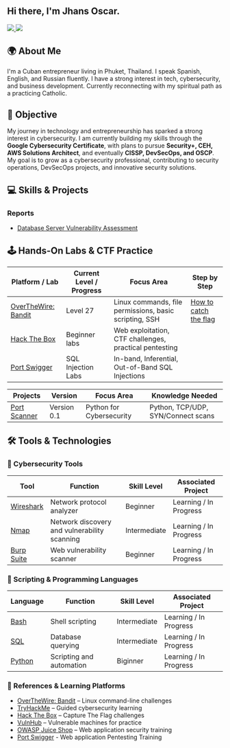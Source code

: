 ## Hi there, I'm Jhans Oscar.

<a href="https://www.linkedin.com/in/jhans-oscar-alonso-gonzalez-8175bb344">
  <img src="https://img.shields.io/badge/-LinkedIn-0072b1?style=for-the-badge&logo=linkedin&logoColor=white" />
</a>
<a href="https://www.instagram.com/jhans_oscar">
  <img src="https://img.shields.io/badge/-Instagram-E4405F?style=for-the-badge&logo=instagram&logoColor=white" />
</a>

## 🌍 About Me
I'm a Cuban entrepreneur living in Phuket, Thailand. I speak Spanish, English, and Russian fluently. I have a strong interest in tech, cybersecurity, and business development. Currently reconnecting with my spiritual path as a practicing Catholic.

## 🎯 Objective
My journey in technology and entrepreneurship has sparked a strong interest in cybersecurity. I am currently building my skills through the **Google Cybersecurity Certificate**, with plans to pursue **Security+, CEH, AWS Solutions Architect**, and eventually **CISSP, DevSecOps, and OSCP**. My goal is to grow as a cybersecurity professional, contributing to security operations, DevSecOps projects, and innovative security solutions.

## 💻 Skills & Projects

### Reports
- [Database Server Vulnerability Assessment](vulnerability-assessments/db_server_risk_report.md)

</a>

## 🕹️ Hands-On Labs & CTF Practice

| Platform / Lab | Current Level / Progress | Focus Area | Step by Step |
|----------------|------------------------|------------|-----------------|
| [OverTheWire: Bandit](https://overthewire.org/wargames/bandit/) | Level 27 | Linux commands, file permissions, basic scripting, SSH | [How to catch the flag](https://github.com/jhans-oscar/cybersecurity-labs/tree/main/Over-the-wire/Bandit) |
| [Hack The Box](https://www.hackthebox.eu/) | Beginner labs | Web exploitation, CTF challenges, practical pentesting |
| [Port Swigger](https://portswigger.net/) | SQL Injection Labs | In-band, Inferential, Out-of-Band SQL Injections |

| Projects | Version | Focus Area | Knowledge Needed |
|----------------|------------------------|------------|-----------------|
| [Port Scanner](my_port_scanner) | Version 0.1 | Python for Cybersecurity | Python, TCP/UDP, SYN/Connect scans |

## 🛠️ Tools & Technologies

### 🔐 Cybersecurity Tools

| Tool | Function | Skill Level | Associated Project |
|------|----------|-------------|------------------|
| [Wireshark](https://www.wireshark.org/) | Network protocol analyzer | Beginner | Learning / In Progress |
| [Nmap](https://nmap.org/) | Network discovery and vulnerability scanning | Intermediate | Learning / In Progress |
| [Burp Suite](https://portswigger.net/burp) | Web vulnerability scanner | Beginner | Learning / In Progress |

### 🧠 Scripting & Programming Languages

| Language | Function | Skill Level | Associated Project |
|----------|----------|-------------|------------------|
| [Bash](https://www.gnu.org/software/bash/) | Shell scripting | Intermediate | Learning / In Progress |
| [SQL](https://www.mysql.com/) | Database querying | Intermediate | Learning / In Progress |
| [Python](https://www.python.org/) | Scripting and automation | Biginner | Learning / In Progress |

### 🔗 References & Learning Platforms

- [OverTheWire: Bandit](https://overthewire.org/wargames/bandit/) – Linux command-line challenges
- [TryHackMe](https://tryhackme.com/) – Guided cybersecurity learning
- [Hack The Box](https://www.hackthebox.eu/) – Capture The Flag challenges
- [VulnHub](https://www.vulnhub.com/) – Vulnerable machines for practice
- [OWASP Juice Shop](https://owasp.org/www-project-juice-shop/) – Web application security training
- [Port Swigger](https://portswigger.net/) - Web application Pentesting Training

